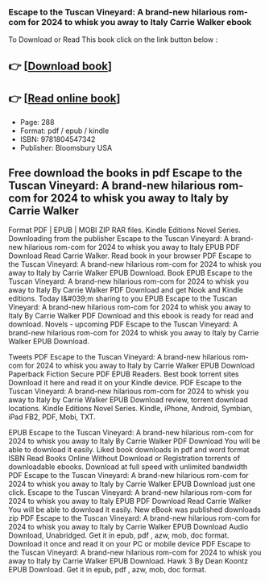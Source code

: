 ### Escape to the Tuscan Vineyard: A brand-new hilarious rom-com for 2024 to whisk you away to Italy Carrie Walker ebook

To Download or Read This book click on the link button below :

## 👉  [**[Download book](http://filesbooks.info/download.php?group=book&from=github.com&id=721660&lnk=1081 "Download book")**]

## 👉  [**[Read online book](http://filesbooks.info/download.php?group=book&from=github.com&id=721660&lnk=1081 "Read online book")**]


* Page: 288
* Format: pdf / epub / kindle
* ISBN: 9781804547342
* Publisher: Bloomsbury USA



## Free download the books in pdf Escape to the Tuscan Vineyard: A brand-new hilarious rom-com for 2024 to whisk you away to Italy by Carrie Walker


Format PDF | EPUB | MOBI ZIP RAR files. Kindle Editions Novel Series. Downloading from the publisher Escape to the Tuscan Vineyard: A brand-new hilarious rom-com for 2024 to whisk you away to Italy EPUB PDF Download Read Carrie Walker. Read book in your browser PDF Escape to the Tuscan Vineyard: A brand-new hilarious rom-com for 2024 to whisk you away to Italy by Carrie Walker EPUB Download. Book EPUB Escape to the Tuscan Vineyard: A brand-new hilarious rom-com for 2024 to whisk you away to Italy By Carrie Walker PDF Download and get Nook and Kindle editions. Today I&amp;#039;m sharing to you EPUB Escape to the Tuscan Vineyard: A brand-new hilarious rom-com for 2024 to whisk you away to Italy By Carrie Walker PDF Download and this ebook is ready for read and download. Novels - upcoming PDF Escape to the Tuscan Vineyard: A brand-new hilarious rom-com for 2024 to whisk you away to Italy by Carrie Walker EPUB Download.

Tweets PDF Escape to the Tuscan Vineyard: A brand-new hilarious rom-com for 2024 to whisk you away to Italy by Carrie Walker EPUB Download Paperback Fiction Secure PDF EPUB Readers. Best book torrent sites Download it here and read it on your Kindle device. PDF Escape to the Tuscan Vineyard: A brand-new hilarious rom-com for 2024 to whisk you away to Italy by Carrie Walker EPUB Download review, torrent download locations. Kindle Editions Novel Series. Kindle, iPhone, Android, Symbian, iPad FB2, PDF, Mobi, TXT.

EPUB Escape to the Tuscan Vineyard: A brand-new hilarious rom-com for 2024 to whisk you away to Italy By Carrie Walker PDF Download You will be able to download it easily. Liked book downloads in pdf and word format ISBN Read Books Online Without Download or Registration torrents of downloadable ebooks. Download at full speed with unlimited bandwidth PDF Escape to the Tuscan Vineyard: A brand-new hilarious rom-com for 2024 to whisk you away to Italy by Carrie Walker EPUB Download just one click. Escape to the Tuscan Vineyard: A brand-new hilarious rom-com for 2024 to whisk you away to Italy EPUB PDF Download Read Carrie Walker You will be able to download it easily. New eBook was published downloads zip PDF Escape to the Tuscan Vineyard: A brand-new hilarious rom-com for 2024 to whisk you away to Italy by Carrie Walker EPUB Download Audio Download, Unabridged. Get it in epub, pdf , azw, mob, doc format. Download it once and read it on your PC or mobile device PDF Escape to the Tuscan Vineyard: A brand-new hilarious rom-com for 2024 to whisk you away to Italy by Carrie Walker EPUB Download. Hawk 3 By Dean Koontz EPUB Download. Get it in epub, pdf , azw, mob, doc format.





